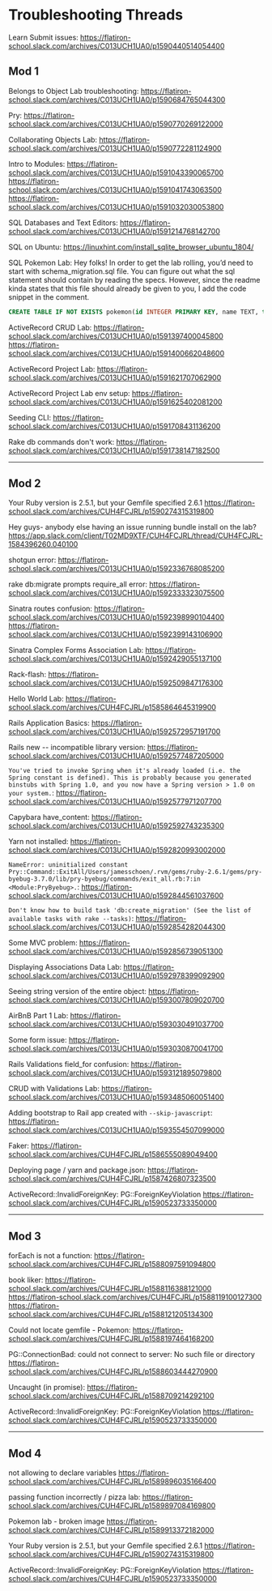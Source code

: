 # Troubleshooting Threads

Learn Submit issues:
https://flatiron-school.slack.com/archives/C013UCH1UA0/p1590440514054400 

## Mod 1
Belongs to Object Lab troubleshooting:
https://flatiron-school.slack.com/archives/C013UCH1UA0/p1590684765044300

Pry:
https://flatiron-school.slack.com/archives/C013UCH1UA0/p1590770269122000

Collaborating Objects Lab:
https://flatiron-school.slack.com/archives/C013UCH1UA0/p1590772281124900

Intro to Modules:
https://flatiron-school.slack.com/archives/C013UCH1UA0/p1591043390065700
https://flatiron-school.slack.com/archives/C013UCH1UA0/p1591041743063500
https://flatiron-school.slack.com/archives/C013UCH1UA0/p1591032030053800

SQL Databases and Text Editors:
https://flatiron-school.slack.com/archives/C013UCH1UA0/p1591214768142700

SQL on Ubuntu:
https://linuxhint.com/install_sqlite_browser_ubuntu_1804/

SQL Pokemon Lab:
Hey folks! In order to get the lab rolling, you’d need to start with schema_migration.sql  file. You can figure out what the sql statement should contain by reading the specs.
However, since the readme kinda states that this file should already be given to you, I add the code snippet in the comment.
```sql
CREATE TABLE IF NOT EXISTS pokemon(id INTEGER PRIMARY KEY, name TEXT, type TEXT);
```

ActiveRecord CRUD Lab:
https://flatiron-school.slack.com/archives/C013UCH1UA0/p1591397400045800
https://flatiron-school.slack.com/archives/C013UCH1UA0/p1591400662048600

ActiveRecord Project Lab:
https://flatiron-school.slack.com/archives/C013UCH1UA0/p1591621707062900

ActiveRecord Project Lab env setup:
https://flatiron-school.slack.com/archives/C013UCH1UA0/p1591625402081200

Seeding CLI:
https://flatiron-school.slack.com/archives/C013UCH1UA0/p1591708431136200

Rake db commands don't work:
https://flatiron-school.slack.com/archives/C013UCH1UA0/p1591738147182500

___
## Mod 2

Your Ruby version is 2.5.1, but your Gemfile specified 2.6.1
https://flatiron-school.slack.com/archives/CUH4FCJRL/p1590274315319800

Hey guys- anybody else having an issue running bundle install on the lab?
https://app.slack.com/client/T02MD9XTF/CUH4FCJRL/thread/CUH4FCJRL-1584396260.040100

shotgun error:
https://flatiron-school.slack.com/archives/C013UCH1UA0/p1592336768085200

rake db:migrate prompts require_all error: 
https://flatiron-school.slack.com/archives/C013UCH1UA0/p1592333323075500

Sinatra routes confusion:
https://flatiron-school.slack.com/archives/C013UCH1UA0/p1592398990104400
https://flatiron-school.slack.com/archives/C013UCH1UA0/p1592399143106900

Sinatra Complex Forms Association Lab:
https://flatiron-school.slack.com/archives/C013UCH1UA0/p1592429055137100

Rack-flash:
https://flatiron-school.slack.com/archives/C013UCH1UA0/p1592509847176300

Hello World Lab:
https://flatiron-school.slack.com/archives/CUH4FCJRL/p1585864645319900

Rails Application Basics:
https://flatiron-school.slack.com/archives/C013UCH1UA0/p1592572957191700

Rails new  -- incompatible library version:
https://flatiron-school.slack.com/archives/C013UCH1UA0/p1592577487205000

`You've tried to invoke Spring when it's already loaded (i.e. the Spring constant is defined). This is probably because you generated binstubs with Spring 1.0, and you now have a Spring version > 1.0 on your system.`:
https://flatiron-school.slack.com/archives/C013UCH1UA0/p1592577971207700

Capybara have_content:
https://flatiron-school.slack.com/archives/C013UCH1UA0/p1592592743235300

Yarn not installed:
https://flatiron-school.slack.com/archives/C013UCH1UA0/p1592820993002000

`NameError: uninitialized constant Pry::Command::ExitAll/Users/jamesschoen/.rvm/gems/ruby-2.6.1/gems/pry-byebug-3.7.0/lib/pry-byebug/commands/exit_all.rb:7:in <Module:PryByebug>.`:
https://flatiron-school.slack.com/archives/C013UCH1UA0/p1592844561037600

`Don't know how to build task 'db:create_migration' (See the list of available tasks with rake --tasks)`: https://flatiron-school.slack.com/archives/C013UCH1UA0/p1592854282044300

Some MVC problem:
https://flatiron-school.slack.com/archives/C013UCH1UA0/p1592856739051300

Displaying Associations Data Lab:
https://flatiron-school.slack.com/archives/C013UCH1UA0/p1592978399092900

Seeing string version of the entire object:
https://flatiron-school.slack.com/archives/C013UCH1UA0/p1593007809020700

AirBnB Part 1 Lab:
https://flatiron-school.slack.com/archives/C013UCH1UA0/p1593030491037700

Some form issue:
https://flatiron-school.slack.com/archives/C013UCH1UA0/p1593030870041700

Rails Validations field_for confusion:
https://flatiron-school.slack.com/archives/C013UCH1UA0/p1593121895079800

CRUD with Validations Lab:
https://flatiron-school.slack.com/archives/C013UCH1UA0/p1593485060051400

Adding bootstrap to Rail app created with `--skip-javascript`:
https://flatiron-school.slack.com/archives/C013UCH1UA0/p1593554507099000

Faker:
https://flatiron-school.slack.com/archives/CUH4FCJRL/p1586555089049400

Deploying page / yarn and package.json:
https://flatiron-school.slack.com/archives/CUH4FCJRL/p1587426807323500

ActiveRecord::InvalidForeignKey: PG::ForeignKeyViolation
https://flatiron-school.slack.com/archives/CUH4FCJRL/p1590523733350000

___
## Mod 3

forEach is not a function:
https://flatiron-school.slack.com/archives/CUH4FCJRL/p1588097591094800


book liker:
https://flatiron-school.slack.com/archives/CUH4FCJRL/p1588116388121000
https://flatiron-school.slack.com/archives/CUH4FCJRL/p1588119100127300
https://flatiron-school.slack.com/archives/CUH4FCJRL/p1588121205134300

Could not locate gemfile - Pokemon:
https://flatiron-school.slack.com/archives/CUH4FCJRL/p1588197464168200

PG::ConnectionBad: could not connect to server: No such file or directory
https://flatiron-school.slack.com/archives/CUH4FCJRL/p1588603444270900

Uncaught (in promise):
https://flatiron-school.slack.com/archives/CUH4FCJRL/p1588709214292100


ActiveRecord::InvalidForeignKey: PG::ForeignKeyViolation
https://flatiron-school.slack.com/archives/CUH4FCJRL/p1590523733350000


___
## Mod 4

not allowing to declare variables
https://flatiron-school.slack.com/archives/CUH4FCJRL/p1589896035166400

passing function incorrectly / pizza lab:
https://flatiron-school.slack.com/archives/CUH4FCJRL/p1589897084169800

Pokemon lab - broken image
https://flatiron-school.slack.com/archives/CUH4FCJRL/p1589913372182000

Your Ruby version is 2.5.1, but your Gemfile specified 2.6.1
https://flatiron-school.slack.com/archives/CUH4FCJRL/p1590274315319800


ActiveRecord::InvalidForeignKey: PG::ForeignKeyViolation
https://flatiron-school.slack.com/archives/CUH4FCJRL/p1590523733350000
